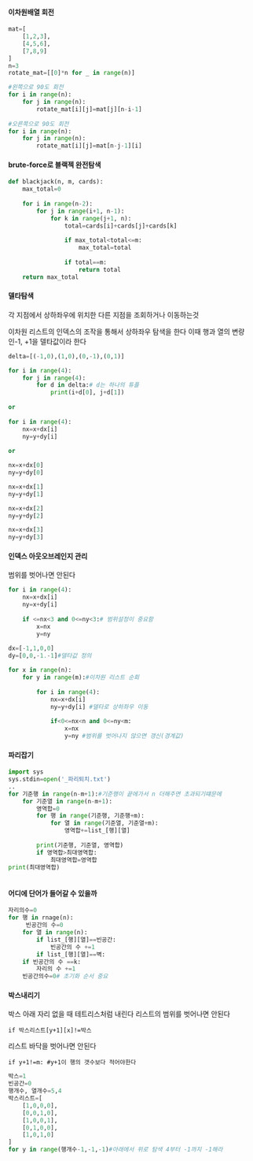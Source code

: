 #### 이차원배열 회전

```python
mat=[
    [1,2,3],
    [4,5,6],
    [7,8,9]
]
n=3
rotate_mat=[[0]*n for _ in range(n)]

#왼쪽으로 90도 회전
for i in range(n):
    for j in range(n):
        rotate_mat[i][j]=mat[j][n-i-1]
        
#오른쪽으로 90도 회전
for i in range(n):
	for j in range(n):
	    rotate_mat[i][j]=mat[n-j-1][i]

```



#### brute-force로 블랙젝 완전탐색

```python
def blackjack(n, m, cards):
    max_total=0
    
    for i in range(n-2):
        for j in range(i+1, n-1):
            for k in range(j+1, n):
                total=cards[i]+cards[j]+cards[k]
                
                if max_total<total<=m:
                    max_total=total
                  
                if total==m:
                    return total
    return max_total
```



#### 델타탐색

각 지점에서 상하좌우에 위치한 다른 지점을 조회하거나 이동하는것

이차원 리스트의 인덱스의 조작을 통해서 상하좌우 탐색을 한다 이때 행과 열의 변량인-1, +1을 델타값이라 한다

```python
delta=[(-1,0),(1,0),(0,-1),(0,1)]

for i in range(4):
    for j in range(4):
        for d in delta:# d는 하나의 튜플
            print(i+d[0], j+d[1])
            
or
            
for i in range(4):
    nx=x+dx[i]
    ny=y+dy[i]
    
or

nx=x+dx[0]
ny=y+dy[0]

nx=x+dx[1]
ny=y+dy[1]

nx=x+dx[2]
ny=y+dy[2]

nx=x+dx[3]
ny=y+dy[3]

```

#### 인덱스 아웃오브레인지 관리

범위를  벗어나면 안된다

```python
for i in range(4):
    nx=x+dx[i]
    ny=x+dy[i]
    
    if <=nx<3 and 0<=ny<3:# 범위설정이 중요함
        x=nx
        y=ny
        
dx=[-1,1,0,0]
dy=[0,0,-1.-1]#델타값 정의

for x in range(n):
    for y in range(m):#이차원 리스트 순회
        
        for i in range(4):
            nx=x+dx[i]
            ny=y+dy[i] #델타로 상하좌우 이동
            
            if<0<=nx<n and 0<=ny<m:
                x=nx
                y=ny #범위를 벗어나지 않으면 갱신(경계값)
```





#### 파리잡기

```python
import sys
sys.stdin=open('_파리퇴치.txt')
..
for 기준행 in range(n-m+1):#기준행이 끝에가서 n 더해주면 초과되기떄문에
    for 기준열 in range(n-m+1):
        영역합=0
        for 행 in range(기준행, 기준행+m):
            for 열 in range(기준열, 기준열+m):
                영역합+=list_[행][열]
                
        print(기준행, 기준열, 영역합)
        if 영역합>최대영역합:
            최대영역합=영역합
print(최대영역합)
                
```



#### 어디에 단어가 들어갈 수 있을까

```python
자리의수=0
for 행 in rnage(n):
     빈공간의 수=0
    for 열 in range(n):
        if list_[행][열]==빈공간:
            빈공간의 수 +=1
        if list_[행][열]==벽:
    if 빈공간의 수 ==k:
        자리의 수 +=1
    빈공간의수=0# 초기화 순서 중요                                                                                                                                                                                                                                                                                        
```

 

#### 박스내리기

박스 아래 자리 없을 때 테트리스처럼 내린다 리스트의 범위를 벗어나면 안된다

`if 박스리스트[y+1][x]!=박스`

리스트 바닥을 벗어나면 안된다

`if y+1!=m: #y+1이 행의 갯수보다 적어야한다`

 ```python
 박스=1
 빈공간=0
 행개수, 열개수=5,4
 박스리스트=[
     [1,0,0,0],
     [0,0,1,0],
     [1,0,0,1],
     [0,1,0,0],
     [1,0,1,0]
 ]
 for y in range(행개수-1,-1,-1)#아래에서 위로 탐색 4부터 -1까지 -1해라
 ```

